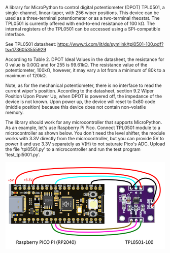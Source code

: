 A library for MicroPython to control digital potentiometer
(DPOT) TPL0501, a single-channel, linear-taper, with 256 wiper
positions. This device can be used as a three-terminal potentiometer
or as a two-terminal rheostat. The TPL0501 is currently offered
with end-to-end resistance of 100 kΩ. The internal registers
of the TPL0501 can be accessed using a SPI-compatible interface.

See TPL0501 datasheet:
https://www.ti.com/lit/ds/symlink/tpl0501-100.pdf?ts=1736053555929

According to Table 2. DPOT Ideal Values ​​in the datasheet, the resistance for 0 value is 0.00Ω and for 255 is 99.61kΩ.
The resistance value of the potentiometer, 100kΩ, however, it may vary a lot from a minimum of 80k to a maximum of 120kΩ.

Note, as for the mechanical potentiometer, there is no interface
to read the current wiper's position. According to the datasheet,
section 9.2 Wiper Position Upon Power Up, when DPOT is powered off,
the impedance of the device is not known. Upon power up, the device
will reset to 0x80 code (middle position) because this device does
not contain non-volatile memory.

The library should work for any microcontroller that supports MicroPython. As an example, let's use Raspberry Pi Pico. Connect TPL0501 module to a microcontroller as shown below. You don't need the level shifter, the module works with 3.3V directly from the microcontroller, but you can provide 5V to power it and use 3.3V separately as V(H) to not saturate Pico's ADC. Upload the file 'tpl0501.py' to a microcontroller and run the test program 'test_tpl5001.py'.

![schematics](rp2040_tpl0501_schematics.png)


